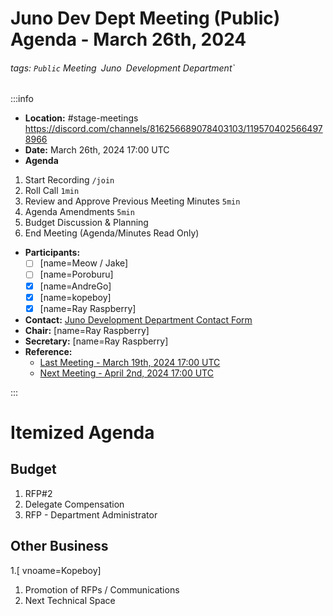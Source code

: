 # Juno Dev Dept Meeting (Public) Agenda - March 26th, 2024

###### tags: `Public` Meeting` `Juno` `Development Department`

:::info

- **Location:** #stage-meetings https://discord.com/channels/816256689078403103/1195704025664978966
- **Date:** March 26th, 2024 17:00 UTC
- **Agenda**

1. Start Recording `/join`
1. Roll Call `1min`
1. Review and Approve Previous Meeting Minutes `5min`
1. Agenda Amendments `5min`
1. Budget Discussion & Planning
1. End Meeting (Agenda/Minutes Read Only)

- **Participants:**
  - [ ] [name=Meow / Jake]
  - [ ] [name=Poroburu]
  - [x] [name=AndreGo]
  - [x] [name=kopeboy]
  - [x] [name=Ray Raspberry]
- **Contact:** [Juno Development Department Contact Form](https://forms.gle/rzCphth2rTPjKzum9)
- **Chair:** [name=Ray Raspberry]
- **Secretary:** [name=Ray Raspberry]
- **Reference:**
  - [Last Meeting - March 19th, 2024 17:00 UTC](https://hackmd.io/9fuHimlDRmKWcul8WcO6tg?view)
  - [Next Meeting - April 2nd, 2024 17:00 UTC](https://hackmd.io/F9BEFF6YRquQxtJEROZXhA?view)

:::

# Itemized Agenda

## Budget

1. RFP#2
2. Delegate Compensation
3. RFP - Department Administrator

## Other Business

1.[ vnoame=Kopeboy]

1. Promotion of RFPs / Communications
2. Next Technical Space
